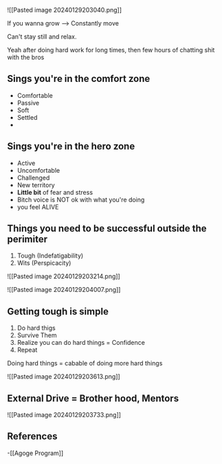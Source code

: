 ![[Pasted image 20240129203040.png]]

If you wanna grow --> Constantly move

Can't stay still and relax. 

Yeah after doing hard work for long times, then few hours of chatting shit with the bros

## Sings you're in the comfort zone

- Comfortable
- Passive
- Soft
- Settled
- 
## Sings you're in the hero zone

- Active
- Uncomfortable 
- Challenged
- New territory
- **Little bit** of fear and stress
- Bitch voice is NOT ok with what you're doing
- you feel ALIVE

## Things you need to be successful outside the perimiter

1. Tough (Indefatigability)
2. Wits (Perspicacity)

![[Pasted image 20240129203214.png]]

![[Pasted image 20240129204007.png]]
## Getting tough is simple

1. Do hard thigs
2. Survive Them
3. Realize you can do hard things = Confidence
4. Repeat

Doing hard things = cabable of doing more hard things

![[Pasted image 20240129203613.png]]

## External Drive = Brother hood, Mentors


![[Pasted image 20240129203733.png]]



## References
<!-- Links to pages not referenced in the content -->
-[[Agoge Program]]
